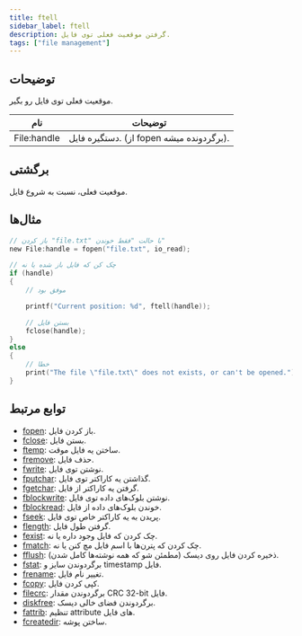 ```yaml
---
title: ftell
sidebar_label: ftell
description: گرفتن موقعیت فعلی توی فایل.
tags: ["file management"]
---
```


<VersionWarn version='omp v1.1.0.2612' />

<LowercaseNote />

## توضیحات

موقعیت فعلی توی فایل رو بگیر.

| نام        | توضیحات                                  |
| ----------- | -------------------------------------------- |
| File:handle | دستگیره فایل. (از fopen برگردونده میشه). |

## برگشتی

موقعیت فعلی، نسبت به شروع فایل.

## مثال‌ها

```c
// باز کردن "file.txt" با حالت "فقط خوندن"
new File:handle = fopen("file.txt", io_read);

// چک کن که فایل باز شده یا نه
if (handle)
{
    // موفق بود

    printf("Current position: %d", ftell(handle));

    // بستن فایل
    fclose(handle);
}
else
{
    // خطا
    print("The file \"file.txt\" does not exists, or can't be opened.");
}
```

## توابع مرتبط

- [fopen](fopen): باز کردن فایل.
- [fclose](fclose): بستن فایل.
- [ftemp](ftemp): ساختن یه فایل موقت.
- [fremove](fremove): حذف فایل.
- [fwrite](fwrite): نوشتن توی فایل.
- [fputchar](fputchar): گذاشتن یه کاراکتر توی فایل.
- [fgetchar](fgetchar): گرفتن یه کاراکتر از فایل.
- [fblockwrite](fblockwrite): نوشتن بلوک‌های داده توی فایل.
- [fblockread](fblockread): خوندن بلوک‌های داده از فایل.
- [fseek](fseek): پریدن به یه کاراکتر خاص توی فایل.
- [flength](flength): گرفتن طول فایل.
- [fexist](fexist): چک کردن که فایل وجود داره یا نه.
- [fmatch](fmatch): چک کردن که پترن‌ها با اسم فایل مچ کنن یا نه.
- [fflush](fflush): ذخیره کردن فایل روی دیسک (مطمئن شو که همه نوشته‌ها کامل شدن).
- [fstat](fstat): برگردوندن سایز و timestamp فایل.
- [frename](frename): تغییر نام فایل.
- [fcopy](fcopy): کپی کردن فایل.
- [filecrc](filecrc): برگردوندن مقدار CRC 32-bit فایل.
- [diskfree](diskfree): برگردوندن فضای خالی دیسک.
- [fattrib](fattrib): تنظیم attribute های فایل.
- [fcreatedir](fcreatedir): ساختن پوشه.